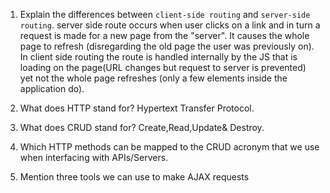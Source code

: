 1.  Explain the differences between `client-side routing` and `server-side routing`.
server side route occurs when user clicks on a link and in turn a request is made for a new page from the "server".  It causes the whole page to refresh (disregarding the old page the user was previously on).  In client side routing the route is handled internally by the JS that is loading on the page(URL changes but request to server is prevented) yet not the whole page refreshes (only a few elements inside the application do).


1.  What does HTTP stand for?
Hypertext Transfer Protocol.

1.  What does CRUD stand for?
Create,Read,Update& Destroy.

1.  Which HTTP methods can be mapped to the CRUD acronym that we use when interfacing with APIs/Servers.


1.  Mention three tools we can use to make AJAX requests